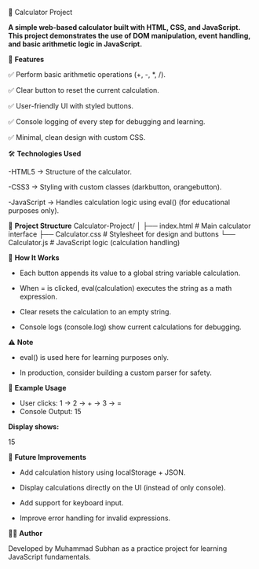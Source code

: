 🧮 Calculator Project

**A simple web-based calculator built with HTML, CSS, and JavaScript.
This project demonstrates the use of DOM manipulation, event handling, and basic arithmetic logic in JavaScript.**

🚀 **Features**

✅ Perform basic arithmetic operations (+, -, *, /).

✅ Clear button to reset the current calculation.

✅ User-friendly UI with styled buttons.

✅ Console logging of every step for debugging and learning.

✅ Minimal, clean design with custom CSS.

🛠️ **Technologies Used**

-HTML5 → Structure of the calculator.

-CSS3 → Styling with custom classes (darkbutton, orangebutton).

-JavaScript → Handles calculation logic using eval() (for educational purposes only).

📂 **Project Structure**
Calculator-Project/
│
├── index.html        # Main calculator interface
├── Calculator.css    # Stylesheet for design and buttons
└── Calculator.js     # JavaScript logic (calculation handling)

📖 **How It Works**

- Each button appends its value to a global string variable calculation.

- When = is clicked, eval(calculation) executes the string as a math expression.

- Clear resets the calculation to an empty string.

- Console logs (console.log) show current calculations for debugging.

⚠️ **Note**

- eval() is used here for learning purposes only.

- In production, consider building a custom parser for safety.

📌 **Example Usage**
- User clicks: 1 → 2 → + → 3 → =
- Console Output: 15

**Display shows:**

15

🎯 **Future Improvements**

- Add calculation history using localStorage + JSON.

- Display calculations directly on the UI (instead of only console).

- Add support for keyboard input.

- Improve error handling for invalid expressions.

👨‍💻 **Author**

Developed by Muhammad Subhan as a practice project for learning JavaScript fundamentals.
